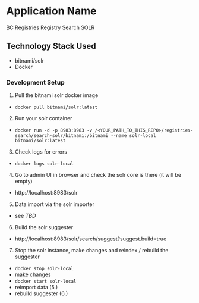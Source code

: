 # Application Name

BC Registries Registry Search SOLR

## Technology Stack Used
* bitnami/solr
* Docker

### Development Setup
1. Pull the bitnami solr docker image
  - `docker pull bitnami/solr:latest`
2. Run your solr container
  - `docker run -d -p 8983:8983 -v /<YOUR_PATH_TO_THIS_REPO>/registries-search/search-solr/bitnami:/bitnami --name solr-local bitnami/solr:latest`
3. Check logs for errors
  - `docker logs solr-local`
4. Go to admin UI in browser and check the solr core is there (it will be empty)
  - http://localhost:8983/solr
5. Data import via the solr importer
  - see _TBD_
6. Build the solr suggester
  - http://localhost:8983/solr/search/suggest?suggest.build=true
7. Stop the solr instance, make changes and reindex / rebuild the suggester
  - `docker stop solr-local`
  - make changes
  - `docker start solr-local`
  - reimport data (5.)
  - rebuild suggester (6.)

